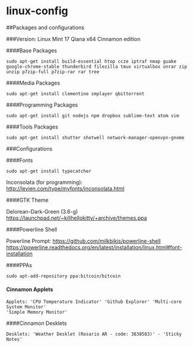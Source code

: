 linux-config
=========

##Packages and configurations

###Version: Linux Mint 17 Qiana x64 Cinnamon edition

####Base Packages


	sudo apt-get install build-essential htop ccze iptraf nmap guake google-chrome-stable thunderbird filezilla tmux virtualbox unrar zip unzip p7zip-full p7zip-rar rar tree

####Media Packages


	sudo apt-get install clementine smplayer qbittorrent


####Programming Packages


	sudo apt-get install git nodejs npm dropbox sublime-text atom vim

####Tools Packages

	sudo apt-get install shutter shotwell network-manager-openvpn-gnome

###Configurations

####Fonts

	sudo apt-get install typecatcher

Inconsolata (for programming): http://levien.com/type/myfonts/inconsolata.html


####GTK Theme

Delorean-Dark-Green (3.6-g) https://launchpad.net/~killhellokitty/+archive/themes.ppa


####Powerline Shell

Powerline Prompt: https://github.com/milkbikis/powerline-shell
https://powerline.readthedocs.org/en/latest/installation/linux.html#font-installation


####PPAs


	sudo apt-add-repository ppa:bitcoin/bitcoin

#### Cinnamon Applets


	Applets: 'CPU Temperature Indicator' 'Github Explorer' 'Multi-core System Monitor'
	'Simple Memory Monitor'

####Cinnamon Desklets

	Desklets: 'Weather Desklet (Rosario AR - code: 3838583)' - 'Sticky Notes'
